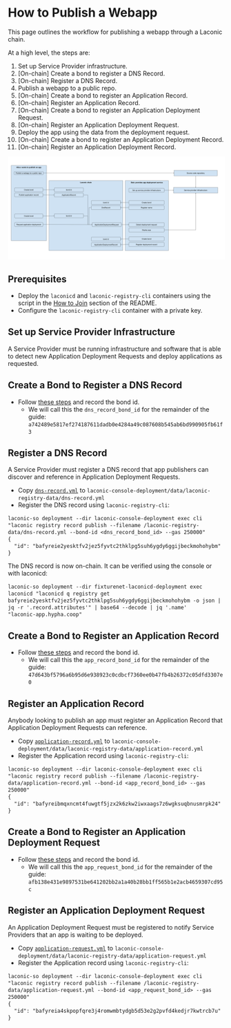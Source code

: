 # How to Publish a Webapp

This page outlines the workflow for publishing a webapp through a Laconic chain. 

At a high level, the steps are:
1. Set up Service Provider infrastructure.
2. [On-chain] Create a bond to register a DNS Record.
3. [On-chain] Register a DNS Record.
4. Publish a webapp to a public repo.
5. [On-chain] Create a bond to register an Application Record.
6. [On-chain] Register an Application Record.
7. [On-chain] Create a bond to register an Application Deployment Request.
8. [On-chain] Register an Application Deployment Request.
9. Deploy the app using the data from the deployment request.
10. [On-chain] Create a bond to register an Application Deployment Record.
11. [On-chain] Register an Application Deployment Record.

![Webapp deployment workflow diagram](./publish-webapp-workflow.svg)

## Prerequisites

* Deploy the `laconicd` and `laconic-registry-cli` containers using the script in the [How to Join](/devnet/README.md#how-to-join) section of the README.
* Configure the `laconic-registry-cli` container with a private key.

## Set up Service Provider Infrastructure

A Service Provider must be running infrastructure and software that is able to detect new Application Deployment Requests and deploy applications as requested.

## Create a Bond to Register a DNS Record

* Follow [these steps](create-bond.md) and record the bond id.
  * We will call this the `dns_record_bond_id` for the remainder of the guide: `a742489e5817ef274187611dadb0e4284a49c087608b545ab6bd990905fb61f3`
 
## Register a DNS Record

A Service Provider must register a DNS record that app publishers can discover and reference in Application Deployment Requests.

* Copy [`dns-record.yml`](dns-record.yml) to `laconic-console-deployment/data/laconic-registry-data/dns-record.yml`
* Register the DNS record using `laconic-registry-cli`:
```
laconic-so deployment --dir laconic-console-deployment exec cli "laconic registry record publish --filename /laconic-registry-data/dns-record.yml --bond-id <dns_record_bond_id> --gas 250000"
{
  "id": "bafyreie2yesktfv2jez5fyvtc2thklpg5suh6ygdy6ggijbeckmohohybm"
}
```

The DNS record is now on-chain. It can be verified using the console or with laconicd:
```
laconic-so deployment --dir fixturenet-laconicd-deployment exec laconicd "laconicd q registry get bafyreie2yesktfv2jez5fyvtc2thklpg5suh6ygdy6ggijbeckmohohybm -o json | jq -r '.record.attributes'" | base64 --decode | jq '.name'
"laconic-app.hypha.coop"
```

## Create a Bond to Register an Application Record

* Follow [these steps](create-bond.md) and record the bond id.
  * We will call this the `app_record_bond_id` for the remainder of the guide: `47d643bf5796a6b95d6e938923c0cdbcf7360ee0b47fb4b26372c05dfd3307e0`

## Register an Application Record

Anybody looking to publish an app must register an Application Record that Application Deployment Requests can reference.

* Copy [`application-record.yml`](application-record.yml) to `laconic-console-deployment/data/laconic-registry-data/application-record.yml`
* Register the Application record using `laconic-registry-cli`:
```
laconic-so deployment --dir laconic-console-deployment exec cli "laconic registry record publish --filename /laconic-registry-data/application-record.yml --bond-id <app_record_bond_id> --gas 250000"
{
  "id": "bafyreibmqxncmt4fuwgtf5jzx2k6zkw2iwxaags7z6wgksuqbnusmrpk24"
}
```

## Create a Bond to Register an Application Deployment Request

* Follow [these steps](create-bond.md) and record the bond id.
  * We will call this the `app_request_bond_id` for the remainder of the guide: `afb138e431e9897531be641202bb2a1a40b28bb1ff565b1e2acb4659307cd95c`

## Register an Application Deployment Request

An Application Deployment Request must be registered to notify Service Providers that an app is waiting to be deployed.

* Copy [`application-request.yml`](application-request.yml) to `laconic-console-deployment/data/laconic-registry-data/application-request.yml`
* Register the Application record using `laconic-registry-cli`:
```
laconic-so deployment --dir laconic-console-deployment exec cli "laconic registry record publish --filename /laconic-registry-data/application-request.yml --bond-id <app_request_bond_id> --gas 250000"
{
  "id": "bafyreia4skpopfqre3j4romwmbtydgb5d53e2g2pvfd4kedjr7kwtrcb7u"
}
```